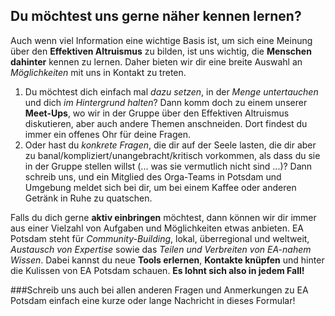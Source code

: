 ## Du möchtest uns gerne näher kennen lernen?

Auch wenn viel Information eine wichtige Basis ist, um sich eine Meinung über den **Effektiven Altruismus** zu bilden, ist uns wichtig, die **Menschen dahinter** kennen zu lernen. Daher bieten wir dir eine breite Auswahl an *Möglichkeiten* mit uns in Kontakt zu treten.

1. Du möchtest dich einfach mal *dazu setzen*, in der *Menge untertauchen* und dich *im Hintergrund halten*? Dann komm doch zu einem unserer **Meet-Ups**, wo wir in der Gruppe über den Effektiven Altruismus diskutieren, aber auch andere Themen anschneiden. Dort findest du  immer ein offenes Ohr für deine Fragen.
2. Oder hast du *konkrete Fragen*, die dir auf der Seele lasten, die dir aber zu banal/kompliziert/unangebracht/kritisch vorkommen, als dass du sie in der Gruppe stellen willst (... was sie vermutlich nicht sind ...)? Dann schreib uns, und ein Mitglied des Orga-Teams in Potsdam und Umgebung meldet sich bei dir, um bei einem Kaffee oder anderen Getränk in Ruhe zu quatschen.

Falls du dich gerne **aktiv einbringen** möchtest, dann können wir dir immer aus einer Vielzahl von Aufgaben und Möglichkeiten etwas anbieten. EA Potsdam steht für *Community-Building*, lokal, überregional und weltweit, *Austausch von Expertise*  sowie das *Teilen und Verbreiten von EA-nahem Wissen*. Dabei kannst du neue **Tools erlernen**, **Kontakte knüpfen** und hinter die Kulissen von EA Potsdam schauen.
**Es lohnt sich also in jedem Fall!**

###Schreib uns auch bei allen anderen Fragen und Anmerkungen zu EA Potsdam einfach eine kurze oder lange Nachricht in dieses Formular!
